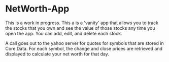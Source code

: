 NetWorth-App
============

This is a work in progress. This a is a 'vanity' app that allows you to track the stocks that you own and see the value 
of those stocks any time you open the app. You can add, edit, and delete each stock.

A call goes out to the yahoo server for quotes for symbols that are stored in Core Data. For each symbol, the change and close prices are retrieved and displayed to calculate your net worth for that day.
